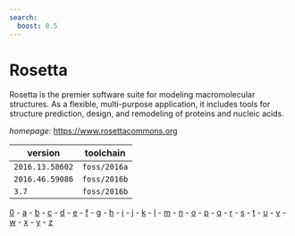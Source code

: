 ```yaml
---
search:
  boost: 0.5
---
```

# Rosetta

Rosetta is the premier software suite for modeling macromolecular structures. As a flexible, multi-purpose application, it includes tools for structure prediction, design, and remodeling of proteins and nucleic acids.

*homepage*: <https://www.rosettacommons.org>

version | toolchain
--------|----------
``2016.13.58602`` | ``foss/2016a``
``2016.46.59086`` | ``foss/2016b``
``3.7`` | ``foss/2016b``

[0](../0/index.md) - [a](../a/index.md) - [b](../b/index.md) - [c](../c/index.md) - [d](../d/index.md) - [e](../e/index.md) - [f](../f/index.md) - [g](../g/index.md) - [h](../h/index.md) - [i](../i/index.md) - [j](../j/index.md) - [k](../k/index.md) - [l](../l/index.md) - [m](../m/index.md) - [n](../n/index.md) - [o](../o/index.md) - [p](../p/index.md) - [q](../q/index.md) - [r](../r/index.md) - [s](../s/index.md) - [t](../t/index.md) - [u](../u/index.md) - [v](../v/index.md) - [w](../w/index.md) - [x](../x/index.md) - [y](../y/index.md) - [z](../z/index.md)

